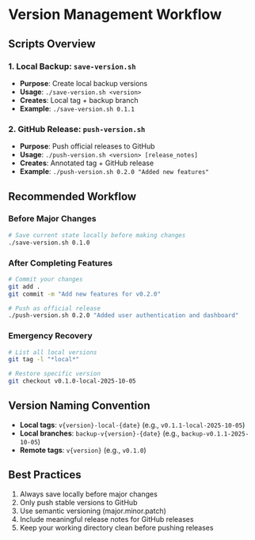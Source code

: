# Version Management Workflow

## Scripts Overview

### 1. Local Backup: `save-version.sh`
- **Purpose**: Create local backup versions
- **Usage**: `./save-version.sh <version>`
- **Creates**: Local tag + backup branch
- **Example**: `./save-version.sh 0.1.1`

### 2. GitHub Release: `push-version.sh`
- **Purpose**: Push official releases to GitHub
- **Usage**: `./push-version.sh <version> [release_notes]`
- **Creates**: Annotated tag + GitHub release
- **Example**: `./push-version.sh 0.2.0 "Added new features"`

## Recommended Workflow

### Before Major Changes
```bash
# Save current state locally before making changes
./save-version.sh 0.1.0
```

### After Completing Features
```bash
# Commit your changes
git add .
git commit -m "Add new features for v0.2.0"

# Push as official release
./push-version.sh 0.2.0 "Added user authentication and dashboard"
```

### Emergency Recovery
```bash
# List all local versions
git tag -l "*local*"

# Restore specific version
git checkout v0.1.0-local-2025-10-05
```

## Version Naming Convention
- **Local tags**: `v{version}-local-{date}` (e.g., `v0.1.1-local-2025-10-05`)
- **Local branches**: `backup-v{version}-{date}` (e.g., `backup-v0.1.1-2025-10-05`)
- **Remote tags**: `v{version}` (e.g., `v0.1.0`)

## Best Practices
1. Always save locally before major changes
2. Only push stable versions to GitHub
3. Use semantic versioning (major.minor.patch)
4. Include meaningful release notes for GitHub releases
5. Keep your working directory clean before pushing releases